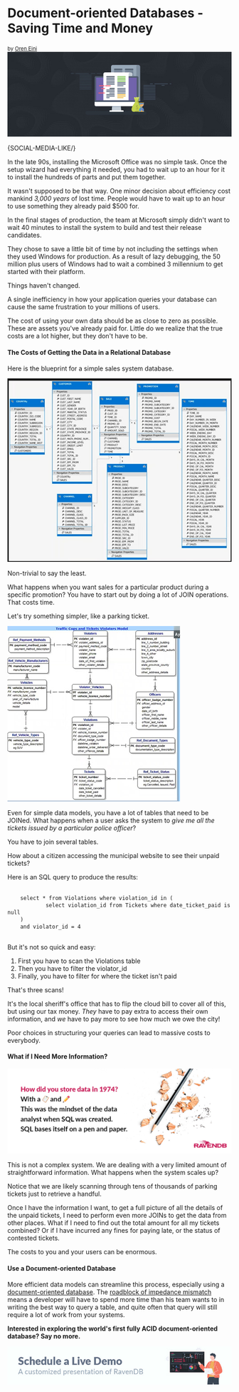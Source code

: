 <h1>Document-oriented Databases - Saving Time and Money</h1>
<small>by <a href="mailto:ayende@ayende.com">Oren Eini</a></small>

<div class="article-img figure text-center">
  <img src="images/document-oriented-databases-can-conquer-costs-to-you-and-your-users.jpg" alt="Why can a relational database cost you and your users big time in poor data queries, while document-oriented databases can save everyone time and money." class="img-responsive img-thumbnail">
</div>

{SOCIAL-MEDIA-LIKE/}

In the late 90s, installing the Microsoft Office was no simple task. Once the setup wizard had everything it needed, you had to wait up to an hour for it to install the hundreds of parts and put them together.

It wasn't supposed to be that way. One minor decision about efficiency cost mankind *3,000 years* of lost time. People would have to wait up to an hour to use something they already paid $500 for.

In the final stages of production, the team at Microsoft simply didn't want to wait 40 minutes to install the system to build and test their release candidates.

They chose to save a little bit of time by not including the settings when they used Windows for production. As a result of lazy debugging, the 50 million plus users of Windows had to wait a combined 3 millennium to get started with their platform.

Things haven't changed.

A single inefficiency in how your application queries your database can cause the same frustration to your millions of users.

The cost of using your own data should be as close to zero as possible. These are assets you've already paid for. Little do we realize that the true costs are a lot higher, but they don't have to be.

#### The Costs of Getting the Data in a Relational Database

Here is the blueprint for a simple sales system database.

<div class="margin-top-sm margin-bottom-sm">
    <img src="images/document-oriented-databases-can-conquer-costs-to-you-and-your-users/1.jpg" class="img-responsive m-0-auto" alt="Simple sales system database blueprint"/>
</div>

Non-trivial to say the least.

What happens when you want sales for a particular product during a specific promotion? You have to start out by doing a lot of JOIN operations. That costs time.

Let's try something simpler, like a parking ticket.

<div class="margin-top-sm margin-bottom-sm">
    <img src="images/document-oriented-databases-can-conquer-costs-to-you-and-your-users/2.jpg" class="img-responsive m-0-auto" alt="Parking ticket blueprint"/>
</div>

Even for simple data models, you have a lot of tables that need to be JOINed. What happens when a user asks the system to *give me all the tickets issued by a particular police officer*?

You have to join several tables.

How about a citizen accessing the municipal website to see their unpaid tickets?

Here is an SQL query to produce the results:

<pre>
    <code class="language-sql" style="background:transparent;">
    select * from Violations where violation_id in (
            select violation_id from Tickets where date_ticket_paid is null
    )
    and violator_id = 4
    </code>
</pre>

But it's not so quick and easy:
<ol>
    <li class="margin-top-xs">First you have to scan the Violations table</li>
    <li class="margin-top-xs">Then you have to filter the violator_id</li>
    <li class="margin-top-xs">Finally, you have to filter for where the ticket isn't paid</a></li>
</ol>

That's three scans!

It's the local sheriff's office that has to flip the cloud bill to cover all of this, but using our tax money. *They* have to pay extra to access their own information, and *we* have to pay more to see how much we owe the city!

Poor choices in structuring your queries can lead to massive costs to everybody.

#### What if I Need More Information?

<div class="margin-top-sm margin-bottom-sm">
    <img src="images/paper-and-pencil.jpg" class="img-responsive m-0-auto" alt="How did you store data in 1974? With a notebook and a pencil. This was the mindset of the data analyst when SQL was created. SQL bases itself on a pen and paper."/>
</div>

This is not a complex system. We are dealing with a very limited amount of straightforward information. What happens when the system scales up?

Notice that we are likely scanning through tens of thousands of parking tickets just to retrieve a handful.

Once I have the information I want, to get a full picture of all the details of the unpaid tickets, I need to perform even more JOINs to get the data from other places. What if I need to find out the total amount for all my tickets combined? Or if I have incurred any fines for paying late, or the status of contested tickets.

The costs to you and your users can be enormous.

#### Use a Document-oriented Database

More efficient data models can streamline this process, especially using a [document-oriented database](https://ravendb.net/articles/document-oriented-database-for-startups-offers-solution-for-27-dollars). The [roadblock of impedance mismatch](https://ravendb.net/articles/why-non-relational-databases-today-cost-less-in-time-money-and-headache) means a developer will have to spend more time than his team wants to in writing the best way to query a table, and quite often that query will still require a lot of work from your systems.

**Interested in exploring the world's first fully ACID document-oriented database? Say no more.**

<div class="margin-top-sm margin-bottom-sm">
    <a href="https://ravendb.net/live-demo"><img src="images/live-demo-banner2.jpg" class="img-responsive m-0-auto" alt="Schedule your free live demo presentation"/></a>
</div>